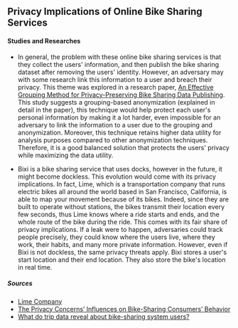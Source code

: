 ## Privacy Implications of Online Bike Sharing Services 

#### Studies and Researches

- In general, the problem with these online bike sharing services is that they collect the users' information, and then publish the bike sharing dataset after removing the users' identity. However, an adversary may with some research link this information to a user and breach their privacy. This theme was explored in a research paper, [An Effective Grouping Method for Privacy-Preserving Bike Sharing Data Publishing](https://www.mdpi.com/1999-5903/9/4/65). This study suggests a grouping-based anonymization (explained in detail in the paper), this technique would help protect each user's personal information by making it a lot harder, even impossible for an adversary to link the information to a user due to the grouping and anonymization. Moreover, this technique retains higher data utility for analysis purposes compared to other anonymization techniques. Therefore, it is a good balanced solution that protects the users' privacy while maximizing the data utility.

- Bixi is a bike sharing service that uses docks, however in the future, it might become dockless. This evolution would come with its privacy implications. In fact, Lime, which is a transportation company that runs electric bikes all around the world based in San Francisco, California, is able to map your movement because of its bikes. Indeed, since they are built to operate without stations, the bikes transmit their location every few seconds, thus Lime knows where a ride starts and ends, and the whole route of the bike during the ride. This comes with its fair share of privacy implications. If a leak were to happen, adversaries could track people precisely, they could know where the users live, where they work, their habits, and many more private information. However, even if Bixi is not dockless, the same privacy threats apply. Bixi stores a user's start location and their end location. They also store the bike's location in real time. 

















##### Sources
- [Lime Company](https://www.technologyreview.com/2018/09/28/139983/the-secret-data-collected-by-dockless-bikes-is-helping-cities-map-your-movement/)
- [The Privacy Concerns’ Influences on Bike-Sharing Consumers’ Behavior](https://www.aasmr.org/jsms/Vol12/JSMS%20April%202022/Vol.12No.02.12.pdf)
- [What do trip data reveal about bike-sharing system users?](https://www.sciencedirect.com/science/article/pii/S0966692321000247)

